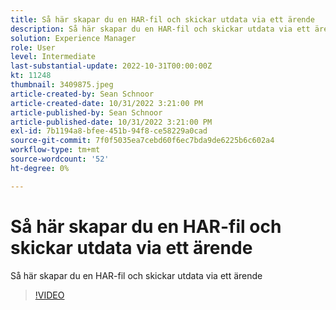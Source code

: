 ```yaml
---
title: Så här skapar du en HAR-fil och skickar utdata via ett ärende
description: Så här skapar du en HAR-fil och skickar utdata via ett ärende
solution: Experience Manager
role: User
level: Intermediate
last-substantial-update: 2022-10-31T00:00:00Z
kt: 11248
thumbnail: 3409875.jpeg
article-created-by: Sean Schnoor
article-created-date: 10/31/2022 3:21:00 PM
article-published-by: Sean Schnoor
article-published-date: 10/31/2022 3:21:00 PM
exl-id: 7b1194a8-bfee-451b-94f8-ce58229a0cad
source-git-commit: 7f0f5035ea7cebd60f6ec7bda9de6225b6c602a4
workflow-type: tm+mt
source-wordcount: '52'
ht-degree: 0%

---
```


# Så här skapar du en HAR-fil och skickar utdata via ett ärende

Så här skapar du en HAR-fil och skickar utdata via ett ärende

>[!VIDEO](https://video.tv.adobe.com/v/3409875/?quality=12&learn=on)
